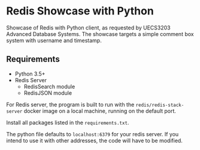 # Redis Showcase with Python

Showcase of Redis with Python client, as requested by UECS3203 Advanced Database Systems. The showcase targets a simple comment box system with username and timestamp.

## Requirements

- Python 3.5+
- Redis Server
  - RedisSearch module
  - RedisJSON module

For Redis server, the program is built to run with the `redis/redis-stack-server` docker image on a local machine, running on the default port.

Install all packages listed in the `requirements.txt`.

The python file defaults to `localhost:6379` for your redis server. If you intend to use it with other addresses, the code will have to be modified.
